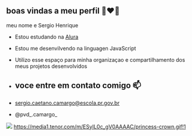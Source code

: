 ## boas vindas a meu perfil 👩‍❤️‍👨

meu nome e Sergio Henrique 

- Estou estudando na [Alura](https://www.alura.com.br)
- Estou me desenvilvendo na linguagen JavaScript
- Utilizo esse espaço para minha organizaçao e compartilhamento dos meus projetos desenvolvidos

- ## voce entre em contato comigo 📫

- sergio.caetano.camargo@escola.pr.gov.br

- @pvd_.camargo_

![](https://media.tenor.com/FHIhMEwniosAAAAi/super-logique.gif
)
https://media1.tenor.com/m/ESyIL0c_gV0AAAAC/princess-crown.gif!1

